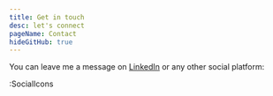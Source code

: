 ```yaml
---
title: Get in touch
desc: let's connect
pageName: Contact
hideGitHub: true
---
```


You can leave me a message on [LinkedIn](https://www.linkedin.com/in/woutervernaillen/) or any other social platform:

:SocialIcons
